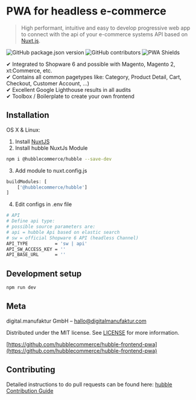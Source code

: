 # PWA for headless e-commerce
> High performant, intuitive and easy to develop progressive web app to connect with the api of your e-commerce systems API based on [Nuxt.js](https://nuxtjs.org/).

![GitHub package.json version](https://img.shields.io/github/package-json/v/hubblecommerce/hubble-frontend-pwa)
![GitHub contributors](https://img.shields.io/github/contributors/hubblecommerce/hubble-frontend-pwa)
![PWA Shields](https://www.pwa-shields.com/1.0.0/series/classic/solid/gray.svg)

✔ Integrated to Shopware 6 and possible with Magento, Magento 2, xt:Commerce, etc.  
✔ Contains all common pagetypes like: Category, Product Detail, Cart, Checkout, Customer Account, ...)  
✔ Excellent Google Lighthouse results in all audits  
✔ Toolbox / Boilerplate to create your own frontend 

## Installation

OS X & Linux:

1. Install [NuxtJS](https://nuxtjs.org/guides/get-started/installation)
2. Install hubble NuxtJs Module 
```sh
npm i @hubblecommerce/hubble --save-dev
```
3. Add module to nuxt.config.js
```js
buildModules: [
    ['@hubblecommerce/hubble']
]
```
4. Edit configs in .env file
```sh
# API
# Define api type:
# possible source parameters are:
# api = hubble Api based on elastic search
# sw = official Shopware 6 API (headless Channel)
API_TYPE          = 'sw | api'
API_SW_ACCESS_KEY = ''
API_BASE_URL      = ''
```

## Development setup

```sh
npm run dev
```

## Meta

digital.manufaktur GmbH – hallo@digitalmanufaktur.com

Distributed under the MIT license. See [LICENSE](https://github.com/hubblecommerce/hubble-frontend-pwa/blob/master/LICENSE.txt) for more information.

[https://github.com/hubblecommerce/hubble-frontend-pwa](https://github.com/hubblecommerce/hubble-frontend-pwa)

## Contributing

Detailed instructions to do pull requests can be found here:
[hubble Contribution Guide](https://docs.hubblecommerce.io/pwa/contribution/contributionpwa.html)

